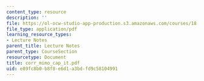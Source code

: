 ```yaml
---
content_type: resource
description: ''
file: https://ol-ocw-studio-app-production.s3.amazonaws.com/courses/18-996-random-matrix-theory-and-its-applications-spring-2004/e89fc8b0b8f8e6d1a3bdfd9c58104991_corr_mimo_cap_it.pdf
file_type: application/pdf
learning_resource_types:
- Lecture Notes
parent_title: Lecture Notes
parent_type: CourseSection
resourcetype: Document
title: corr_mimo_cap_it.pdf
uid: e89fc8b0-b8f8-e6d1-a3bd-fd9c58104991
---
```

